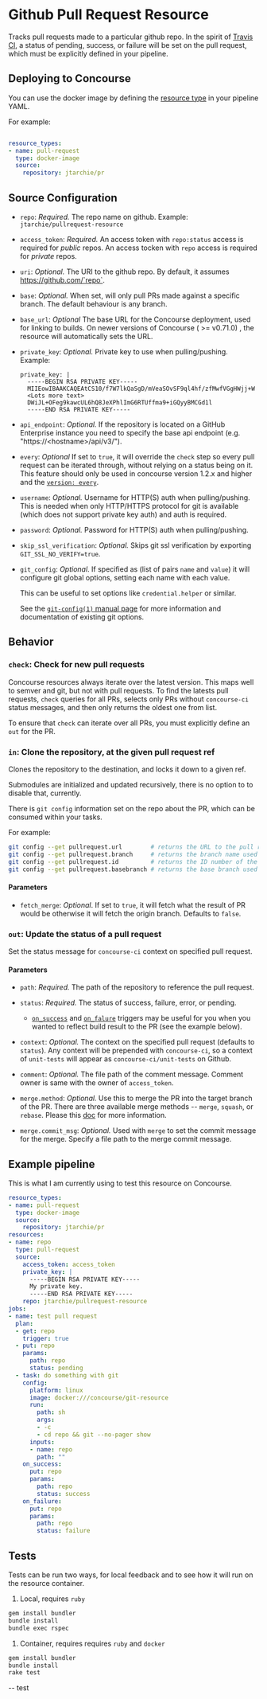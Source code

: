 # Github Pull Request Resource

Tracks pull requests made to a particular github repo. In the spirit of [Travis
CI](https://travis-ci.org/), a status of pending, success, or failure will be
set on the pull request, which must be explicitly defined in your pipeline.

## Deploying to Concourse

You can use the docker image by defining the [resource type](http://concourse.ci/configuring-resource-types.html) in your pipeline YAML.

For example:

```yaml

resource_types:
- name: pull-request
  type: docker-image
  source:
    repository: jtarchie/pr
```

## Source Configuration

* `repo`: *Required.* The repo name on github.
    Example: `jtarchie/pullrequest-resource`

* `access_token`: *Required.* An access token with `repo:status` access is
  required for *public* repos. An access tocken with `repo` access is required for
  *private* repos.

* `uri`: *Optional.* The URI to the github repo. By default, it assumes
  https://github.com/`repo`.

* `base`: *Optional.* When set, will only pull PRs made against a specific branch. The
  default behaviour is any branch.

* `base_url`: *Optional* The base URL for the Concourse deployment, used for
  linking to builds. On newer versions of Concourse ( >= v0.71.0) , the resource will
  automatically sets the URL.

* `private_key`: *Optional.* Private key to use when pulling/pushing.
    Example:
    ```
    private_key: |
      -----BEGIN RSA PRIVATE KEY-----
      MIIEowIBAAKCAQEAtCS10/f7W7lkQaSgD/mVeaSOvSF9ql4hf/zfMwfVGgHWjj+W
      <Lots more text>
      DWiJL+OFeg9kawcUL6hQ8JeXPhlImG6RTUffma9+iGQyyBMCGd1l
      -----END RSA PRIVATE KEY-----
    ```

* `api_endpoint`: *Optional.* If the repository is located on a GitHub Enterprise
  instance you need to specify the base api endpoint (e.g. "https://\<hostname\>/api/v3/").

* `every`: *Optional* If set to `true`, it will override the `check` step so every pull request can be iterated
through, without relying on a status being on it. This feature should only be used in
concourse version 1.2.x and higher and the [`version: every`](http://concourse.ci/get-step.html#get-version).

* `username`: *Optional.* Username for HTTP(S) auth when pulling/pushing.
  This is needed when only HTTP/HTTPS protocol for git is available (which does not support private key auth)
  and auth is required.

* `password`: *Optional.* Password for HTTP(S) auth when pulling/pushing.

* `skip_ssl_verification`: *Optional.* Skips git ssl verification by exporting
  `GIT_SSL_NO_VERIFY=true`.

* `git_config`: *Optional*. If specified as (list of pairs `name` and `value`)
  it will configure git global options, setting each name with each value.

  This can be useful to set options like `credential.helper` or similar.

  See the [`git-config(1)` manual page](https://www.kernel.org/pub/software/scm/git/docs/git-config.html)
  for more information and documentation of existing git options.

## Behavior

### `check`: Check for new pull requests

Concourse resources always iterate over the latest version. This maps well to
semver and git, but not with pull requests. To find the latests pull
requests, `check` queries for all PRs, selects only PRs without `concourse-ci`
status messages, and then only returns the oldest one from list.

To ensure that `check` can iterate over all PRs, you must explicitly define an
`out` for the PR.

### `in`: Clone the repository, at the given pull request ref

Clones the repository to the destination, and locks it down to a given ref.

Submodules are initialized and updated recursively, there is no option to to disable that, currently.

There is `git config` information set on the repo about the PR, which can be consumed within your tasks.

For example:

```bash
git config --get pullrequest.url        # returns the URL to the pull request
git config --get pullrequest.branch     # returns the branch name used for the pull request
git config --get pullrequest.id         # returns the ID number of the PR
git config --get pullrequest.basebranch # returns the base branch used for the pull request
```

#### Parameters

* `fetch_merge`: *Optional*. If set to `true`, it will fetch what the result of PR
  would be otherwise it will fetch the origin branch.
  Defaults to `false`.

### `out`: Update the status of a pull request

Set the status message for `concourse-ci` context on specified pull request.

#### Parameters

* `path`: *Required.* The path of the repository to reference the pull request.

* `status`: *Required.* The status of success, failure, error, or pending.
  * [`on_success`](https://concourse.ci/on-success-step.html) and [`on_falure`](https://concourse.ci/on-failure-step.html) triggers may be useful for you when you wanted to reflect build result to the PR (see the example below).

* `context`: *Optional.* The context on the specified pull request
  (defaults to `status`). Any context will be prepended with `concourse-ci`, so
  a context of `unit-tests` will appear as `concourse-ci/unit-tests` on Github.

* `comment`: *Optional.* The file path of the comment message. Comment owner is same with the owner of `access_token`.

* `merge.method`: *Optional.* Use this to merge the PR into the target branch of the PR. There are three available merge methods -- `merge`, `squash`, or `rebase`. Please this [doc](https://developer.github.com/changes/2016-09-26-pull-request-merge-api-update/) for more information.

* `merge.commit_msg`: *Optional.* Used with `merge` to set the commit message for the merge. Specify a file path to the merge commit message.

## Example pipeline

This is what I am currently using to test this resource on Concourse.

```yaml
resource_types:
- name: pull-request
  type: docker-image
  source:
    repository: jtarchie/pr
resources:
- name: repo
  type: pull-request
  source:
    access_token: access_token
    private_key: |
      -----BEGIN RSA PRIVATE KEY-----
      My private key.
      -----END RSA PRIVATE KEY-----
    repo: jtarchie/pullrequest-resource
jobs:
- name: test pull request
  plan:
  - get: repo
    trigger: true
  - put: repo
    params:
      path: repo
      status: pending
  - task: do something with git
    config:
      platform: linux
      image: docker:///concourse/git-resource
      run:
        path: sh
        args:
        - -c
        - cd repo && git --no-pager show
      inputs:
      - name: repo
        path: ""
    on_success:
      put: repo
      params:
        path: repo
        status: success
    on_failure:
      put: repo
      params:
        path: repo
        status: failure
```

## Tests

Tests can be run two ways, for local feedback and to see how it will run on the resource container.

1. Local, requires `ruby`

  ```sh
  gem install bundler
  bundle install
  bundle exec rspec
  ```

1. Container, requires requires `ruby` and `docker`

  ```sh
  gem install bundler
  bundle install
  rake test
  ```
-- test
